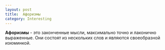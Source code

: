 ```yaml
---
layout: post
title:  Афоризмы
category: Interesting
---
```


**Афоризмы** - это законченные мысли, максимально точно и лаконично выраженные. Они состоят из нескольких слов и являются своеобразной изюминкой.